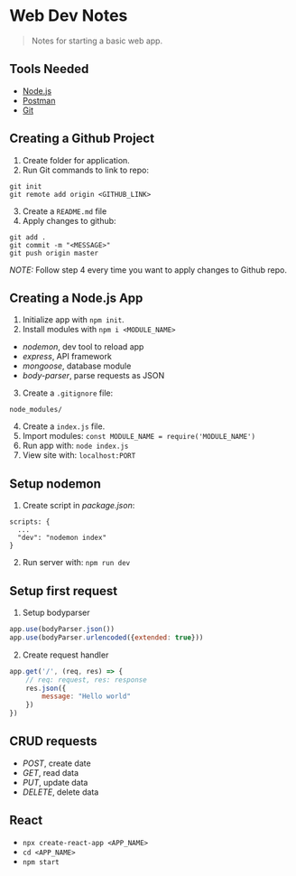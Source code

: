 # Web Dev Notes
> Notes for starting a basic web app.


## Tools Needed
  - [Node.js](https://nodejs.org/en/)
  - [Postman](https://www.postman.com/)
  - [Git](https://git-scm.com/download/win)


## Creating a Github Project
1. Create folder for application.
2. Run Git commands to link to repo:
```
git init
git remote add origin <GITHUB_LINK>
```
3. Create a `README.md` file
4. Apply changes to github:
```
git add .
git commit -m "<MESSAGE>"
git push origin master
```

*NOTE:* Follow step 4 every time you want to apply changes to Github repo.


## Creating a Node.js App
1. Initialize app with `npm init`.
2. Install modules with `npm i <MODULE_NAME>`
  - *nodemon*, dev tool to reload app
  - *express*, API framework
  - *mongoose*, database module
  - *body-parser*, parse requests as JSON
3. Create a `.gitignore` file:
```
node_modules/
```
4. Create a `index.js` file.
5. Import modules: `const MODULE_NAME = require('MODULE_NAME')`
6. Run app with: `node index.js`
7. View site with: `localhost:PORT`


## Setup nodemon
1. Create script in *package.json*:
```
scripts: {
  ...
  "dev": "nodemon index"
}
```
2. Run server with: `npm run dev`


## Setup first request
1. Setup bodyparser
```javascript
app.use(bodyParser.json())
app.use(bodyParser.urlencoded({extended: true}))
```
2. Create request handler
```javascript
app.get('/', (req, res) => {
    // req: request, res: response
    res.json({
        message: "Hello world"
    })
})
```

## CRUD requests
  - *POST*, create date
  - *GET*, read data
  - *PUT*, update data
  - *DELETE*, delete data


## React
  - `npx create-react-app <APP_NAME>`
  - `cd <APP_NAME>`
  - `npm start`
